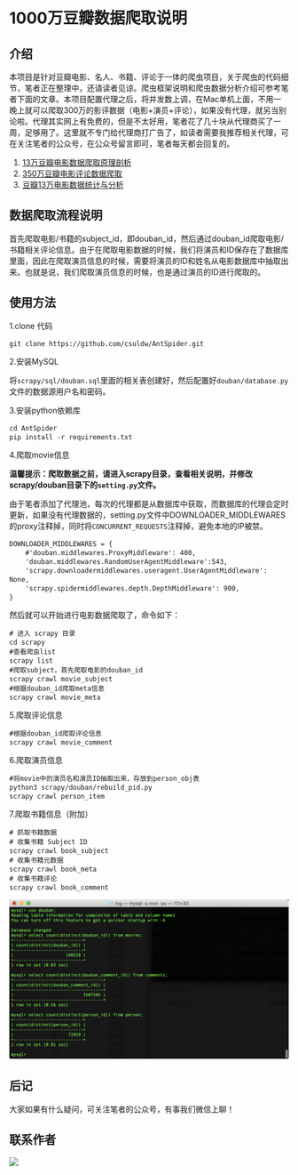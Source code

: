 # 1000万豆瓣数据爬取说明

## 介绍

本项目是针对豆瓣电影、名人、书籍、评论于一体的爬虫项目，关于爬虫的代码细节，笔者正在整理中，还请读者见谅。爬虫框架说明和爬虫数据分析介绍可参考笔者下面的文章。本项目配置代理之后，将并发数上调，在Mac单机上面，不用一晚上就可以爬取300万的影评数据（电影+演员+评论），如果没有代理，就另当别论啦。代理其实网上有免费的，但是不太好用，笔者花了几十块从代理商买了一周，足够用了。这里就不专门给代理商打广告了，如读者需要我推荐相关代理，可在关注笔者的公众号，在公众号留言即可，笔者每天都会回复的。


1. [13万豆瓣电影数据爬取原理剖析](http://www.csuldw.com/2019/08/29/2019-08-29-douban-spider/)
2. [350万豆瓣电影评论数据爬取](http://www.csuldw.com/2019/09/05/2019-09-05-douban-comment-stat/)
3. [豆瓣13万电影数据统计与分析](http://www.csuldw.com/2019/08/12/2019-08-12-douban-movies-statistics/)


## 数据爬取流程说明


首先爬取电影/书籍的subject_id，即douban_id，然后通过douban_id爬取电影/书籍相关评论信息。由于在爬取电影数据的时候，我们将演员和ID保存在了数据库里面，因此在爬取演员信息的时候，需要将演员的ID和姓名从电影数据库中抽取出来。也就是说，我们爬取演员信息的时候，也是通过演员的ID进行爬取的。

## 使用方法


1.clone 代码

```
git clone https://github.com/csuldw/AntSpider.git
```

2.安装MySQL

将`scrapy/sql/douban.sql`里面的相关表创建好，然后配置好`douban/database.py`文件的数据源用户名和密码。

3.安装python依赖库

```
cd AntSpider
pip install -r requirements.txt 
```

4.爬取movie信息

**温馨提示：爬取数据之前，请进入scrapy目录，查看相关说明，并修改scrapy/douban目录下的`setting.py`文件。**

由于笔者添加了代理池，每次的代理都是从数据库中获取，而数据库的代理会定时更新，如果没有代理数据的，setting.py文件中DOWNLOADER_MIDDLEWARES的proxy注释掉，同时将`CONCURRENT_REQUESTS`注释掉，避免本地的IP被禁。

```
DOWNLOADER_MIDDLEWARES = {
    #'douban.middlewares.ProxyMiddleware': 400,
    'douban.middlewares.RandomUserAgentMiddleware':543,
    'scrapy.downloadermiddlewares.useragent.UserAgentMiddleware': None,
    'scrapy.spidermiddlewares.depth.DepthMiddleware': 900,
}
```

然后就可以开始进行电影数据爬取了，命令如下：

```
# 进入 scrapy 目录
cd scrapy
#查看爬虫list
scrapy list
#爬取subject，首先爬取电影的douban_id
scrapy crawl movie_subject
#根据douban_id爬取meta信息
scrapy crawl movie_meta
```

5.爬取评论信息

```
#根据douban_id爬取评论信息
scrapy crawl movie_comment
```

6.爬取演员信息

```
#将movie中的演员名和演员ID抽取出来，存放到person_obj表
python3 scrapy/douban/rebuild_pid.py
scrapy crawl person_item
```

7.爬取书籍信息（附加）

```
# 抓取书籍数据
# 收集书籍 Subject ID
scrapy crawl book_subject 
# 收集书籍元数据
scrapy crawl book_meta 
# 收集书籍评论
scrapy crawl book_comment 
```

![](./img/douban_data_count.png)

## 后记

大家如果有什么疑问，可关注笔者的公众号，有事我们微信上聊！


## 联系作者

![](http://www.csuldw.com/assets/articleImg/2019/code-main-fun.png)
